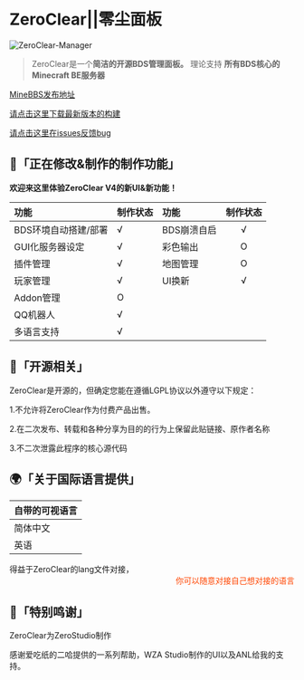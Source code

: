 
# ZeroClear||零尘面板

![ZeroClear-Manager](https://socialify.git.ci/Litezero/ZeroClear-Manager/image?description=1&descriptionEditable=%E6%96%B0%E6%97%B6%E4%BB%A3BDS%E6%9C%8D%E5%8A%A1%E5%99%A8%E7%AE%A1%E7%90%86%E9%9D%A2%E6%9D%BF&font=Raleway&forks=1&issues=1&language=1&logo=https%3A%2F%2Fs1.ax1x.com%2F2022%2F11%2F11%2FzCmh0e.png&name=1&pattern=Floating%20Cogs&pulls=1&stargazers=1&theme=Light)

>ZeroClear是一个**简洁的开源BDS管理面板。** 理论支持 **所有BDS核心的Minecraft BE服务器**

[MineBBS发布地址](https://www.minebbs.com/resources/zeroclear.1820/)

[请点击这里下载最新版本的构建](https://github.com/Litezero/ZeroClear-Manager/releases)

[请点击这里在issues反馈bug](https://github.com/Litezero/ZeroClear-Manager/issues)

## 🏹「正在修改&制作的制作功能」
**欢迎来这里体验ZeroClear V4的新UI&新功能！**


|   功能 | 制作状态 |  功能 | 制作状态 |
| :-- | :---- | :---- | :----: |
| BDS环境自动搭建/部署 |  √ |BDS崩溃自启| √
| GUI化服务器设定 |  √ |彩色输出|O  
| 插件管理 |  √  |地图管理  |O 
| 玩家管理  |   √ |UI换新|√
| Addon管理  |   O|
| QQ机器人  |   √ |
| 多语言支持  |   √ |

## 🌆「开源相关」

ZeroClear是开源的，但确定您能在遵循LGPL协议以外遵守以下规定：

1.不允许将ZeroClear作为付费产品出售。

2.在二次发布、转载和各种分享为目的的行为上保留此贴链接、原作者名称

3.不二次泄露此程序的核心源代码
## 🌍「关于国际语言提供」
|   自带的可视语言 |
| :-- |
| 简体中文 |
| 英语 | 

得益于ZeroClear的lang文件对接，
<span style="display:block;text-align:right;color:orangered;">你可以随意对接自己想对接的语言</span>

## 💎「特别鸣谢」

ZeroClear为ZeroStudio制作

感谢爱吃纸的二哈提供的一系列帮助，WZA Studio制作的UI以及ANL给我的支持。
